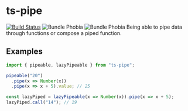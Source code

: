# ts-pipe

[![Build Status](https://travis-ci.org/Blu-J/ts-pipe.svg?branch=master)](https://travis-ci.org/Blu-J/ts-pipe)
![Bundle Phobia](https://badgen.net/bundlephobia/min/ts-pipe)
![Bundle Phobia](https://badgen.net/bundlephobia/minzip/ts-pipe)
Being able to pipe data through functions or compose a piped function.

## Examples

```ts
import { pipeable, lazyPipeable } from "ts-pipe";

pipeable("20")
  .pipe(x => Number(x))
  .pipe(x => x + 5).value; // 25

const lazyPiped = lazyPipeable(x => Number(x)).pipe(x => x + 5);
lazyPiped.call("14"); // 19
```
